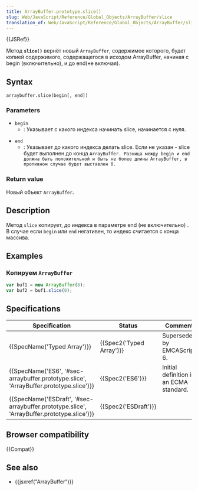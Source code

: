 ```yaml
---
title: ArrayBuffer.prototype.slice()
slug: Web/JavaScript/Reference/Global_Objects/ArrayBuffer/slice
translation_of: Web/JavaScript/Reference/Global_Objects/ArrayBuffer/slice
---
```


{{JSRef}}

Метод **`slice()`** вернёт новый `ArrayBuffer`, содержимое которого, будет копией содержимого, содержащегося в исходом ArrayBuffer, начиная с begin (включительно), и до end(не включая).

## Syntax

```
arraybuffer.slice(begin[, end])
```

### Parameters

- `begin`
  - : Указывает с какого индекса начинать slice, начинается с нуля.

<!---->

- `end`
  - : Указывает до какого индекса делать slice. Если не указан - slice будет выполнен до конца `ArrayBuffer. Разница между begin и end должна быть положительной и быть не более длины ArrayBuffer, в противном случае будет выставлен 0.`

### Return value

Новый объект `ArrayBuffer`.

## Description

Метод `slice` копирует, до индекса в параметре end (не включительно) . В случае если `begin` или `end` негативен, то индекс считается с конца массива.

## Examples

### Копируем `ArrayBuffer`

```js
var buf1 = new ArrayBuffer(8);
var buf2 = buf1.slice(0);
```

## Specifications

| Specification                                                                              | Status                   | Comment                                 |
| ------------------------------------------------------------------------------------------ | ------------------------ | --------------------------------------- |
| {{SpecName('Typed Array')}}                                                                | {{Spec2('Typed Array')}} | Superseded by EMCAScript 6.             |
| {{SpecName('ES6', '#sec-arraybuffer.prototype.slice', 'ArrayBuffer.prototype.slice')}}     | {{Spec2('ES6')}}         | Initial definition in an ECMA standard. |
| {{SpecName('ESDraft', '#sec-arraybuffer.prototype.slice', 'ArrayBuffer.prototype.slice')}} | {{Spec2('ESDraft')}}     |                                         |

## Browser compatibility

{{Compat}}

## See also

- {{jsxref("ArrayBuffer")}}

